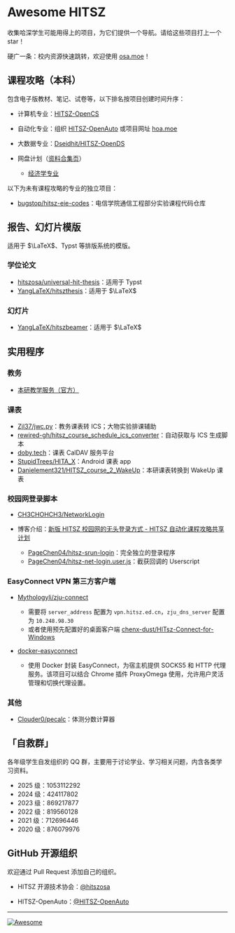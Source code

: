# Awesome HITSZ

收集哈深学生可能用得上的项目，为它们提供一个导航。请给这些项目打上一个 star！

硬广一条：校内资源快速跳转，欢迎使用 [osa.moe](https://osa.moe/)！

## 课程攻略（本科）

包含电子版教材、笔记、试卷等，以下排名按项目创建时间升序：

- 计算机专业：[HITSZ-OpenCS](https://github.com/HITSZ-OpenCS/HITSZ-OpenCS)

- 自动化专业：组织 [HITSZ-OpenAuto](https://github.com/HITSZ-OpenAuto) 或项目网址 [hoa.moe](https://hoa.moe)

- 大数据专业：[Dseidhit/HITSZ-OpenDS](https://github.com/Dseidhit/HITSZ-OpenDS)

- 网盘计划（[资料合集页](https://n92uuvwhvl.feishu.cn/docx/doxcnJJJRHkvnueihVcR5G2YF6f)）

  - [经济学专业](https://n92uuvwhvl.feishu.cn/docx/doxcn54zmDKkQ0fIEk62IWtd0xb)

以下为未有课程攻略的专业的独立项目：

- [bugstop/hitsz-eie-codes](https://github.com/bugstop/hitsz-eie-codes)：电信学院通信工程部分实验课程代码仓库

## 报告、幻灯片模版

适用于 $\LaTeX$、Typst 等排版系统的模版。

### 学位论文

- [hitszosa/universal-hit-thesis](https://github.com/hitszosa/universal-hit-thesis)：适用于 Typst
- [YangLaTeX/hitszthesis](https://github.com/YangLaTeX/hitszthesis)：适用于 $\LaTeX$

### 幻灯片

- [YangLaTeX/hitszbeamer](https://github.com/YangLaTeX/hitszbeamer)：适用于 $\LaTeX$

## 实用程序

### 教务

- [本研教学服务（官方）](http://due.hitsz.edu.cn/info/1433/3562.htm)

### 课表

- [Zjl37/jwc.py](https://github.com/Zjl37/jwc.py)：教务课表转 ICS；大物实验排课辅助
- [rewired-gh/hitsz_course_schedule_ics_converter](https://github.com/rewired-gh/hitsz_course_schedule_ics_converter)：自动获取与 ICS 生成脚本
- [doby.tech](https://doby.tech)：课表 CalDAV 服务平台
- [StupidTrees/HITA_X](https://github.com/StupidTrees/HITA_X)：Android 课表 app
- [Danielement321/HITSZ_course_2_WakeUp](https://github.com/Danielement321/HITSZ_course_2_WakeUp)：本研课表转换到 WakeUp 课表

### 校园网登录脚本

- [CH3CHOHCH3/NetworkLogin](https://github.com/CH3CHOHCH3/NetworkLogin)

- 博客介绍：[新版 HITSZ 校园网的无头登录方式 - HITSZ 自动化课程攻略共享计划](https://hoa.moe/blog/hitsz-net-login-with-sso/)
  - [PageChen04/hitsz-srun-login](https://github.com/PageChen04/hitsz-srun-login)：完全独立的登录程序
  - [PageChen04/hitsz-net-login.user.js](https://gist.github.com/PageChen04/b1937e74d118ce02d9ed5a77e2ce3c93)：截获回调的 Userscript

### EasyConnect VPN 第三方客户端

- [Mythologyli/zju-connect](https://github.com/Mythologyli/zju-connect)
  - 需要将 `server_address` 配置为 `vpn.hitsz.ed.cn`，`zju_dns_server` 配置为 `10.248.98.30`
  - 或者使用预先配置好的桌面客户端 [chenx-dust/HITsz-Connect-for-Windows](https://github.com/chenx-dust/HITsz-Connect-for-Windows)

- [docker-easyconnect](https://github.com/Hagb/docker-easyconnect)
  - 使用 Docker 封装 EasyConnect，为宿主机提供 SOCKS5 和 HTTP 代理服务。该项目可以结合 Chrome 插件 ProxyOmega 使用，允许用户灵活管理和切换代理设置。

### 其他

- [Clouder0/pecalc](https://github.com/Clouder0/pecalc)：体测分数计算器

## 「自救群」

各年级学生自发组织的 QQ 群，主要用于讨论学业、学习相关问题，内含各类学习资料。

- 2025 级：1053112292
- 2024 级：424117802
- 2023 级：869217877
- 2022 级：819560128
- 2021 级：712696446
- 2020 级：876079976

## GitHub 开源组织

欢迎通过 Pull Request 添加自己的组织。

- HITSZ 开源技术协会：[@hitszosa](https://github.com/hitszosa)

- HITSZ-OpenAuto：[@HITSZ-OpenAuto](https://github.com/HITSZ-OpenAuto)

---

[![Awesome](https://awesome.re/badge.svg)](https://awesome.re)
